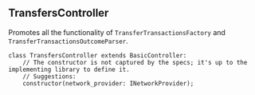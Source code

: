## TransfersController

Promotes all the functionality of `TransferTransactionsFactory` and `TransferTransactionsOutcomeParser`.

```
class TransfersController extends BasicController:
    // The constructor is not captured by the specs; it's up to the implementing library to define it.
    // Suggestions:
    constructor(network_provider: INetworkProvider);
```
